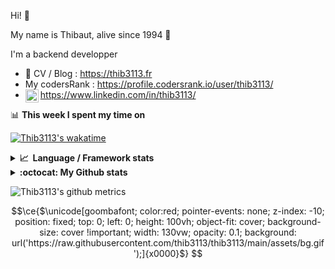 Hi! 👋

My name is Thibaut, alive since 1994 🍷

I'm a backend developper

-   📝 CV / Blog : https://thib3113.fr
-   My codersRank : https://profile.codersrank.io/user/thib3113/
-   <a href="https://www.linkedin.com/in/thib3113/"><img align="left" alt="Thib3113's Linkedin" width="21px" src="https://img.icons8.com/color/48/linkedin.png" /></a> https://www.linkedin.com/in/thib3113/

📊 **This week I spent my time on**

[![Thib3113's wakatime](https://github-readme-stats.vercel.app/api/wakatime?username=thib3113&layout=default&theme=dracula&langs_count=6&hide_title=true&hide_border=true)](https://wakatime.com/@thib3113)

<details>
  <summary><b>📈&nbsp;&nbsp;Language&nbsp;/&nbsp;Framework stats</b></summary>
  <br/>  
  <a href='https://profile.codersrank.io/user/thib3113/'>
  <img src='http://cr-skills-chart-widget.azurewebsites.net/api/api?username=thib3113&padding=30&skills=php,batchfile,javascript,less,mysql,reactjs,scss,shell,typescript,vue'>
  </a>
</details>

<details>
  <summary><b>:octocat: My Github stats</b></summary>
  <br/>  
  
  <img src="https://github-readme-stats.vercel.app/api?username=thib3113&theme=dracula&show_icons=true&" alt="Thib3113's GitHub stats" />

<!--START_SECTION:activity-->

1. 🗣 Commented on [#7](https://github.com/spailybot/moleculer-auto-openapi/pull/7#issuecomment-2584395787) in [spailybot/moleculer-auto-openapi](https://github.com/spailybot/moleculer-auto-openapi)
2. 🎉 Merged PR [#8](https://github.com/spailybot/moleculer-auto-openapi/pull/8) in [spailybot/moleculer-auto-openapi](https://github.com/spailybot/moleculer-auto-openapi)
3. 🎉 Merged PR [#5](https://github.com/spailybot/moleculer-auto-openapi/pull/5) in [spailybot/moleculer-auto-openapi](https://github.com/spailybot/moleculer-auto-openapi)
4. 🎉 Merged PR [#70](https://github.com/thib3113/node-crowdsec/pull/70) in [thib3113/node-crowdsec](https://github.com/thib3113/node-crowdsec)
5. 🎉 Merged PR [#69](https://github.com/thib3113/node-crowdsec/pull/69) in [thib3113/node-crowdsec](https://github.com/thib3113/node-crowdsec)
 <!--END_SECTION:activity-->

</details>

![Thib3113's github metrics](https://gist.githubusercontent.com/thib3113/83a96e16f8bca103f1b0e376186c66ec/raw/github-metrics.svg)

```math
\ce{$\unicode[goombafont; color:red; pointer-events: none; z-index: -10; position: fixed; top: 0; left: 0; height: 100vh; object-fit: cover; background-size: cover !important; width: 130vw; opacity: 0.1; background: url('https://raw.githubusercontent.com/thib3113/thib3113/main/assets/bg.gif');]{x0000}$}
